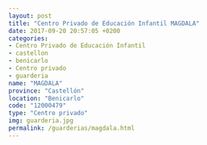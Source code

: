 ```yaml
---
layout: post
title: "Centro Privado de Educación Infantil MAGDALA"
date: 2017-09-20 20:57:05 +0200
categories:
- Centro Privado de Educación Infantil
- castellon
- benicarlo
- Centro privado
- guarderia
name: "MAGDALA"
province: "Castellón"
location: "Benicarlo"
code: "12000479"
type: "Centro privado"
img: guarderia.jpg
permalink: /guarderias/magdala.html
---
```

